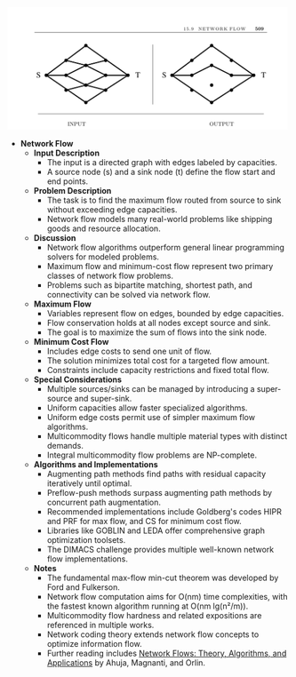 ![ADM-ch15-graphs-network-flow](ADM-ch15-graphs-network-flow.best.png)

- **Network Flow**
  - **Input Description**
    - The input is a directed graph with edges labeled by capacities.
    - A source node (s) and a sink node (t) define the flow start and end points.
  - **Problem Description**
    - The task is to find the maximum flow routed from source to sink without exceeding edge capacities.
    - Network flow models many real-world problems like shipping goods and resource allocation.
  - **Discussion**
    - Network flow algorithms outperform general linear programming solvers for modeled problems.
    - Maximum flow and minimum-cost flow represent two primary classes of network flow problems.
    - Problems such as bipartite matching, shortest path, and connectivity can be solved via network flow.
  - **Maximum Flow**
    - Variables represent flow on edges, bounded by edge capacities.
    - Flow conservation holds at all nodes except source and sink.
    - The goal is to maximize the sum of flows into the sink node.
  - **Minimum Cost Flow**
    - Includes edge costs to send one unit of flow.
    - The solution minimizes total cost for a targeted flow amount.
    - Constraints include capacity restrictions and fixed total flow.
  - **Special Considerations**
    - Multiple sources/sinks can be managed by introducing a super-source and super-sink.
    - Uniform capacities allow faster specialized algorithms.
    - Uniform edge costs permit use of simpler maximum flow algorithms.
    - Multicommodity flows handle multiple material types with distinct demands.
    - Integral multicommodity flow problems are NP-complete.
  - **Algorithms and Implementations**
    - Augmenting path methods find paths with residual capacity iteratively until optimal.
    - Preflow-push methods surpass augmenting path methods by concurrent path augmentation.
    - Recommended implementations include Goldberg's codes HIPR and PRF for max flow, and CS for minimum cost flow.
    - Libraries like GOBLIN and LEDA offer comprehensive graph optimization toolsets.
    - The DIMACS challenge provides multiple well-known network flow implementations.
  - **Notes**
    - The fundamental max-flow min-cut theorem was developed by Ford and Fulkerson.
    - Network flow computation aims for O(nm) time complexities, with the fastest known algorithm running at O(nm lg(n²/m)).
    - Multicommodity flow hardness and related expositions are referenced in multiple works.
    - Network coding theory extends network flow concepts to optimize information flow.
    - Further reading includes [Network Flows: Theory, Algorithms, and Applications](https://www.amazon.com/Network-Flows-Theory-Algorithms-Applications/dp/013617549X) by Ahuja, Magnanti, and Orlin.
